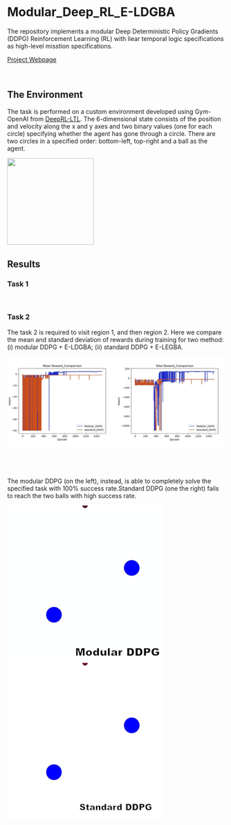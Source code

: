 # Modular_Deep_RL_E-LDGBA

The repository implements a modular Deep Deterministic Policy Gradients (DDPG) Reinforcement Learning (RL) with liear temporal logic specifications as high-level misstion specifications. 

[Project Webpage](https://github.com/mingyucai/Modular_Deep_RL/)

<br>

## The Environment
The task is performed on a custom environment developed using Gym-OpenAI from [DeepRL-LTL](https://github.com/RickyMexx/DeepRL-LTL). The 6-dimensional state consists of the position and velocity along the x and y axes and two binary values (one for each circle) specifying whether the agent has gone through a circle. There are two circles in a specified order: bottom-left, top-right and a ball as the agent.

<img src="https://github.com/mingyucai/Modular_Deep_RL_E-LDGBA/blob/main/Images/Ball-Pass_environment.jpg" width="200" height="200">

<br>

## Results

### Task 1



<br>

### Task 2
The task 2 is required to visit region 1, and then region 2. Here we compare the mean and standard deviation of rewards during training for two method: (i) modular DDPG + E-LDGBA; (ii) standard DDPG + E-LEGBA.

![Rward](/Images/Task2_reward.jpg)

<br><br>

 The modular DDPG (on the left), instead, is able to completely solve the specified task with 100% success rate.Standard DDPG (one the right) fails to reach the two balls with high success rate. 

![Modular](/Images/Tas2_modular.gif)
![Standard](/Images/Task2_standard.gif)


<br>

